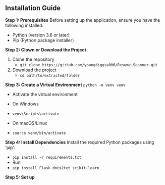 Installation Guide
--
**Step 1: Prerequisites**
Before setting up the application, ensure you have the following installed:
* Python (version 3.6 or later)
* Pip (Python package installer)

**Step 2: Clown or Download the Project**
1. Clone the repository
   * ```git clone https://github.com/youngdiggsa006/Resume-Scanner.git```
2. Download the project
   * ```cd path/to/extracted/folder```

**Step 3: Create a Virtual Environment**
```python -m venv venv```
* Activate the virtual environment
- On Windows
* ```venv\Scripts\activate```
- On macOS/Linux
* ```source venv/bin/activate```

**Step 4: Install Dependencies**
Install the required Python packages using 'pip':
* ```pip install -r requirements.txt```
* Run
* ```pip install Flask docx2txt scikit-learn```

**Step 5: Set up**
